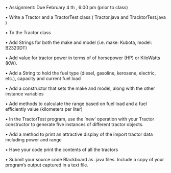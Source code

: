 • Assignment: Due February 4 th , 6:00 pm (prior to class)

• Write a Tractor and a  TractorTest class ( Tractor.java and  TracktorTest.java )

• To the Tractor class

• Add Strings for both the make and model
(i.e. make:  Kubota,  model:  B2320DT)

• Add value for tractor power in terms of of horsepower (HP) or  KiloWatts (KW).

• Add a String to hold the fuel type (diesel, gasoline, kerosene, electric, etc.), capacity and current fuel load

• Add a constructor that sets the make and model, along with the other instance variables

• Add methods to calculate the range based on fuel load and a fuel efficiently value (kilometers per liter)

• In the  TractorTest program, use the ‘new’ operation with your  Tractor  constructor to generate  five  instances of different  tractor objects.

• Add a method to print an attractive display of the  import tractor  data including  power and  range

• Have your code print the contents of  all the tractors

• Submit your source code Blackboard as .java files. Include a copy of your program’s output captured in a text file. 
